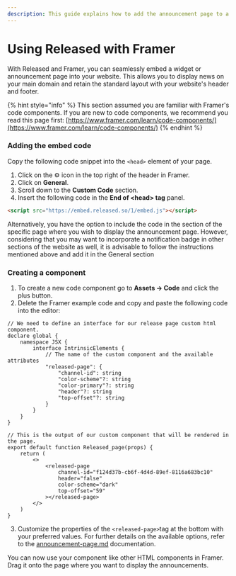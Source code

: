 ```yaml
---
description: This guide explains how to add the announcement page to a Framer website
---
```


# Using Released with Framer

With Released and Framer, you can seamlessly embed a widget or announcement page into your website. This allows you to display news on your main domain and retain the standard layout with your website's header and footer.&#x20;

{% hint style="info" %}
This section assumed you are familiar with Framer's code components. If you are new to code components, we recommend you read this page first: [https://www.framer.com/learn/code-components/](https://www.framer.com/learn/code-components/)
{% endhint %}

### Adding the embed code

Copy the following code snippet into the `<head>` element of your page.&#x20;

1. Click on the ⚙️ icon in the top right of the header in Framer.&#x20;
2. Click on **General**.
3. Scroll down to the **Custom Code** section.&#x20;
4. Insert the following code in the **End of \<head> tag** panel.&#x20;

```html
<script src="https://embed.released.so/1/embed.js"></script>
```

Alternatively, you have the option to include the code in the section of the specific page where you wish to display the announcement page. However, considering that you may want to incorporate a notification badge in other sections of the website as well, it is advisable to follow the instructions mentioned above and add it in the General section

### Creating a component

1. To create a new code component go to **Assets → Code** and click the plus button.&#x20;
2. Delete the Framer example code and copy and paste the following code into the editor:

```tsx
// We need to define an interface for our release page custom html component.
declare global {
    namespace JSX {
        interface IntrinsicElements {
            // The name of the custom component and the available attributes
            "released-page": {
                "channel-id": string
                "color-scheme"?: string
                "color-primary"?: string
                "header"?: string
                "top-offset"?: string
            }
        }
    }
}

// This is the output of our custom component that will be rendered in the page.
export default function Released_page(props) {
    return (
        <>
            <released-page
                channel-id="f124d37b-cb6f-4d4d-89ef-8116a683bc10"
                header="false"
                color-scheme="dark"
                top-offset="59"
            ></released-page>
        </>
    )
}
```

3. Customize the properties of the `<released-page>`tag at the bottom with your preferred values. For further details on the available options, refer to the [announcement-page.md](../../../product-tour/settings/announcement-page.md "mention") documentation.&#x20;

You can now use your component like other HTML components in Framer. Drag it onto the page where you want to display the announcements.&#x20;
